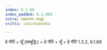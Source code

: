 ```yaml
---
index: 6.1.69
index_padded: 6.1.069
sutra: एङ्ह्रस्वात्‌ सम्बुद्धेः
vritti: satishabodha

---
```

हे गौरी + सुँ (सम्बुद्धि:) = हे गौरि + सुँ = हे गौरि 1.3.2, 6.1.69 